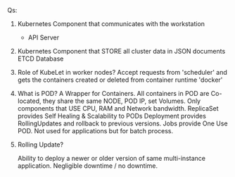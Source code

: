 Qs:

1. Kubernetes Component that communicates with the workstation 
   - API Server

2. Kubernetes Component that STORE all cluster data in JSON documents
    ETCD Database

3. Role of KubeLet in worker nodes?
    Accept requests from 'scheduler' and gets the containers created or deleted from container runtime 'docker'

4. What is POD?
    A Wrapper for Containers. 
    All containers in POD are Co-located, they share the same NODE, POD IP, set Volumes.
    Only components that USE CPU, RAM and Network bandwidth.
    ReplicaSet provides Self Healing & Scalability to PODs
    Deployment provides RollingUpdates and rollback to previous versions.
    Jobs provide One Use POD. Not used for applications but for batch process.

5.  Rolling Update?

    Ability to deploy a newer or older version of same multi-instance application.
    Negligible downtime / no downtime.